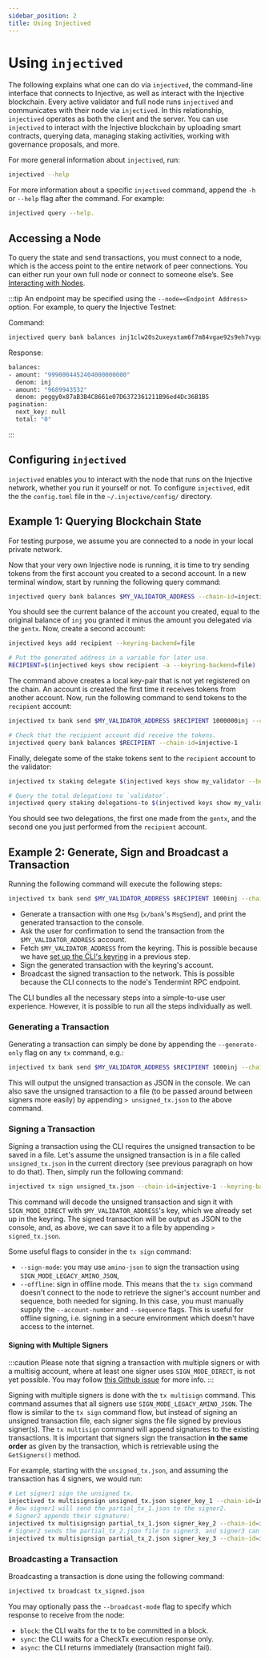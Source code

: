 ```yaml
---
sidebar_position: 2
title: Using Injectived
---
```


# Using `injectived` 

The following explains what one can do via `injectived`, the command-line interface that connects to Injective, as well as interact with the Injective blockchain. Every active validator and full node runs `injectived` and communicates with their node via `injectived`. In this relationship, `injectived` operates as both the client and the server. You can use `injectived` to interact with the Injective blockchain by uploading smart contracts, querying data, managing staking activities, working with governance proposals, and more.

For more general information about `injectived`, run: 

```bash
injectived --help
```

For more information about a specific `injectived`  command, append the `-h` or `--help` flag after the command. For example:

```bash
injectived query --help.
```


## Accessing a Node

To query the state and send transactions, you must connect to a node, which is the access point to the entire network of peer connections. You can either run your own full node or connect to someone else’s. See [Interacting with Nodes](../../../nodes/interact-node.md).

:::tip
An endpoint may be specified using the `--node=<Endpoint Address>` option. For example, to query the Injective Testnet:

Command:
```bash
injectived query bank balances inj1clw20s2uxeyxtam6f7m84vgae92s9eh7vygagt --node=https://k8s.testnet.tm.injective.network:443
```

Response:
```bash
balances:
- amount: "9990004452404000000000"
  denom: inj
- amount: "9689943532"
  denom: peggy0x87aB3B4C8661e07D6372361211B96ed4Dc36B1B5
pagination:
  next_key: null
  total: "0"
```
:::

## Configuring `injectived`

`injectived` enables you to interact with the node that runs on the Injective network, whether you run it yourself or not. To configure `injectived`, edit the the `config.toml` file in the `~/.injective/config/` directory.

## Example 1: Querying Blockchain State

For testing purpose, we assume you are connected to a node in your local private network.

Now that your very own Injective node is running, it is time to try sending tokens from the first account you created to a second account. In a new terminal window, start by running the following query command:

```bash
injectived query bank balances $MY_VALIDATOR_ADDRESS --chain-id=injective-1
```

You should see the current balance of the account you created, equal to the original balance of `inj` you granted it minus the amount you delegated via the `gentx`. Now, create a second account:

```bash
injectived keys add recipient --keyring-backend=file

# Put the generated address in a variable for later use.
RECIPIENT=$(injectived keys show recipient -a --keyring-backend=file)
```

The command above creates a local key-pair that is not yet registered on the chain. An account is created the first time it receives tokens from another account. Now, run the following command to send tokens to the `recipient` account:

```bash
injectived tx bank send $MY_VALIDATOR_ADDRESS $RECIPIENT 1000000inj --chain-id=injective-1 --keyring-backend=file

# Check that the recipient account did receive the tokens.
injectived query bank balances $RECIPIENT --chain-id=injective-1
```

Finally, delegate some of the stake tokens sent to the `recipient` account to the validator:

```bash
injectived tx staking delegate $(injectived keys show my_validator --bech val -a --keyring-backend=file) 500inj --from=recipient --chain-id=injective-1 --keyring-backend=file

# Query the total delegations to `validator`.
injectived query staking delegations-to $(injectived keys show my_validator --bech val -a --keyring-backend=file) --chain-id=injective-1
```

You should see two delegations, the first one made from the `gentx`, and the second one you just performed from the `recipient` account.

## Example 2: Generate, Sign and Broadcast a Transaction

Running the following command will execute the following steps:

```bash
injectived tx bank send $MY_VALIDATOR_ADDRESS $RECIPIENT 1000inj --chain-id=injective-1 --keyring-backend=file
```

- Generate a transaction with one `Msg` (`x/bank`'s `MsgSend`), and print the generated transaction to the console.
- Ask the user for confirmation to send the transaction from the `$MY_VALIDATOR_ADDRESS` account.
- Fetch `$MY_VALIDATOR_ADDRESS` from the keyring. This is possible because we have [set up the CLI's keyring](../../../nodes/running-a-node/keyring.md) in a previous step.
- Sign the generated transaction with the keyring's account.
- Broadcast the signed transaction to the network. This is possible because the CLI connects to the node's Tendermint RPC endpoint.

The CLI bundles all the necessary steps into a simple-to-use user experience. However, it is possible to run all the steps individually as well.

### Generating a Transaction

Generating a transaction can simply be done by appending the `--generate-only` flag on any `tx` command, e.g.:

```bash
injectived tx bank send $MY_VALIDATOR_ADDRESS $RECIPIENT 1000inj --chain-id=injective-1 --generate-only
```

This will output the unsigned transaction as JSON in the console. We can also save the unsigned transaction to a file (to be passed around between signers more easily) by appending `> unsigned_tx.json` to the above command.

### Signing a Transaction

Signing a transaction using the CLI requires the unsigned transaction to be saved in a file. Let's assume the unsigned transaction is in a file called `unsigned_tx.json` in the current directory (see previous paragraph on how to do that). Then, simply run the following command:

```bash
injectived tx sign unsigned_tx.json --chain-id=injective-1 --keyring-backend=file --from=$MY_VALIDATOR_ADDRESS
```

This command will decode the unsigned transaction and sign it with `SIGN_MODE_DIRECT` with `$MY_VALIDATOR_ADDRESS`'s key, which we already set up in the keyring. The signed transaction will be output as JSON to the console, and, as above, we can save it to a file by appending `> signed_tx.json`.

Some useful flags to consider in the `tx sign` command:

- `--sign-mode`: you may use `amino-json` to sign the transaction using `SIGN_MODE_LEGACY_AMINO_JSON`,
- `--offline`: sign in offline mode. This means that the `tx sign` command doesn't connect to the node to retrieve the signer's account number and sequence, both needed for signing. In this case, you must manually supply the `--account-number` and `--sequence` flags. This is useful for offline signing, i.e. signing in a secure environment which doesn't have access to the internet.

#### Signing with Multiple Signers

:::caution
Please note that signing a transaction with multiple signers or with a multisig account, where at least one signer uses `SIGN_MODE_DIRECT`, is not yet possible. You may follow [this Github issue](https://github.com/cosmos/cosmos-sdk/issues/8141) for more info.
:::

Signing with multiple signers is done with the `tx multisign` command. This command assumes that all signers use `SIGN_MODE_LEGACY_AMINO_JSON`. The flow is similar to the `tx sign` command flow, but instead of signing an unsigned transaction file, each signer signs the file signed by previous signer(s). The `tx multisign` command will append signatures to the existing transactions. It is important that signers sign the transaction **in the same order** as given by the transaction, which is retrievable using the `GetSigners()` method.

For example, starting with the `unsigned_tx.json`, and assuming the transaction has 4 signers, we would run:

```bash
# Let signer1 sign the unsigned tx.
injectived tx multisignsign unsigned_tx.json signer_key_1 --chain-id=injective-1 --keyring-backend=file > partial_tx_1.json
# Now signer1 will send the partial_tx_1.json to the signer2.
# Signer2 appends their signature:
injectived tx multisignsign partial_tx_1.json signer_key_2 --chain-id=injective-1 --keyring-backend=file > partial_tx_2.json
# Signer2 sends the partial_tx_2.json file to signer3, and signer3 can append his signature:
injectived tx multisignsign partial_tx_2.json signer_key_3 --chain-id=injective-1 --keyring-backend=file > partial_tx_3.json
```

### Broadcasting a Transaction

Broadcasting a transaction is done using the following command:

```bash
injectived tx broadcast tx_signed.json
```

You may optionally pass the `--broadcast-mode` flag to specify which response to receive from the node:

- `block`: the CLI waits for the tx to be committed in a block.
- `sync`: the CLI waits for a CheckTx execution response only.
- `async`: the CLI returns immediately (transaction might fail).